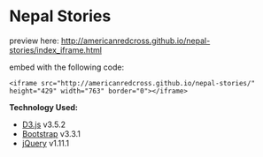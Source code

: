 Nepal Stories
=============

preview here: http://americanredcross.github.io/nepal-stories/index_iframe.html

embed with the following code:
```
<iframe src="http://americanredcross.github.io/nepal-stories/" height="429" width="763" border="0"></iframe>
```

**Technology Used:**
- [D3.js](http://d3js.org/) v3.5.2
- [Bootstrap](http://getbootstrap.com/) v3.3.1
- [jQuery](https://ajax.googleapis.com/ajax/libs/jquery/1.11.1/jquery.min.js) v1.11.1
